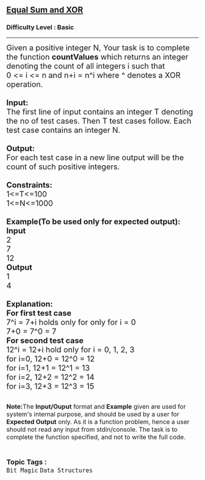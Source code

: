<h2><a href="https://www.geeksforgeeks.org/problems/equal-sum-and-xor/1?page=1&category=Bit%20Magic&difficulty=School,Basic,Easy&status=unsolved&sortBy=submissions">Equal Sum and XOR</a></h2><h3>Difficulty Level : Basic</h3><hr><div class="problems_problem_content__Xm_eO"><p><span style="font-size: 20px;">Given a positive integer N, Your task is to complete the function <strong>countValues</strong> which returns an integer denoting the count of all integers i such that<br>0 &lt;= i &lt;= n and n+i = n^i where ^ denotes a XOR operation.<br><br><strong>Input:</strong><br>The first line of input contains an integer T denoting the no of test cases. Then T test cases follow. Each test case contains an integer N.<br><br><strong>Output:</strong><br>For each test case in a new line output will be the count of such positive integers.<br><br><strong>Constraints:</strong><br>1&lt;=T&lt;=100<br>1&lt;=N&lt;=1000<br><br><strong>Example(To be used only for expected output):<br>Input</strong><br>2<br>7<br>12<br><strong>Output</strong><br>1<br>4<br><br><strong>Explanation:</strong><br><strong>For first test case</strong><br>7^i = 7+i holds only for only for i = 0<br>7+0 = 7^0 = 7<br><strong>For second test case</strong><br>12^i = 12+i hold only for i = 0, 1, 2, 3<br>for i=0, 12+0 = 12^0 = 12<br>for i=1, 12+1 = 12^1 = 13<br>for i=2, 12+2 = 12^2 = 14<br>for i=3, 12+3 = 12^3 = 15</span></p>
<p><br><span style="font-size: 16px;"><strong>Note:</strong>The <strong>Input/Ouput</strong> format and <strong>Example</strong> given are used for system's internal purpose, and should be used by a user for <strong>Expected Output</strong> only. As it is a function problem, hence a user should not read any input from stdin/console. The task is to complete the function specified, and not to write the full code.</span></p></div><br><p><span style=font-size:18px><strong>Topic Tags : </strong><br><code>Bit Magic</code>&nbsp;<code>Data Structures</code>&nbsp;